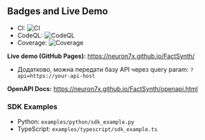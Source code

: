 ## Badges and Live Demo

- CI: ![CI](https://github.com/neuron7x/FactSynth/actions/workflows/ci.yml/badge.svg?branch=main)
- CodeQL: ![CodeQL](https://github.com/neuron7x/FactSynth/actions/workflows/codeql.yml/badge.svg?branch=main)
- Coverage: ![Coverage](https://neuron7x.github.io/FactSynth/badges/coverage.svg)

**Live demo (GitHub Pages):** <https://neuron7x.github.io/FactSynth/>

- Додатково, можна передати базу API через query param: `?api=https://your-api-host`

**OpenAPI Docs:** <https://neuron7x.github.io/FactSynth/openapi.html>

### SDK Examples

- Python: `examples/python/sdk_example.py`
- TypeScript: `examples/typescript/sdk_example.ts`

